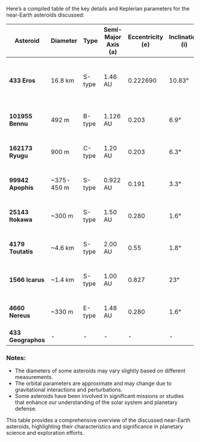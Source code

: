 Here’s a compiled table of the key details and Keplerian parameters for the near-Earth asteroids discussed:

| **Asteroid**       | **Diameter** | **Type** | **Semi-Major Axis (a)** | **Eccentricity (e)** | **Inclination (i)** | **Perihelion Distance (q)** | **Aphelion Distance (Q)** | **Orbital Period**       | **Notable Features**                                    |
| ------------------ | ------------ | -------- | ----------------------- | -------------------- | ------------------- | --------------------------- | ------------------------- | ------------------------ | ------------------------------------------------------- |
| **433 Eros**       | 16.8 km      | S-type   | 1.46 AU                 | 0.222690             | 10.83°              | 1.13 AU                     | 1.78 AU                   | ~1.76 years (~643 days)  | First asteroid visited by a spacecraft (NEAR Shoemaker) |
| **101955 Bennu**   | 492 m        | B-type   | 1.126 AU                | 0.203                | 6.9°                | 0.922 AU                    | 1.329 AU                  | ~1.2 years (~435 days)   | Sample return mission by OSIRIS-REx                     |
| **162173 Ryugu**   | 900 m        | C-type   | 1.20 AU                 | 0.203                | 6.3°                | 0.96 AU                     | 1.42 AU                   | ~1.30 years (~475 days)  | Sample return mission by Hayabusa2                      |
| **99942 Apophis**  | ~375-450 m   | S-type   | 0.922 AU                | 0.191                | 3.3°                | 0.746 AU                    | 1.097 AU                  | ~0.9 years (~324 days)   | Close approach in April 2029                            |
| **25143 Itokawa**  | ~300 m       | S-type   | 1.50 AU                 | 0.280                | 1.6°                | 0.95 AU                     | 1.70 AU                   | ~1.52 years (~557 days)  | Sample return mission by Hayabusa                       |
| **4179 Toutatis**  | ~4.6 km      | S-type   | 2.00 AU                 | 0.55                 | 1.8°                | ~0.95 AU                    | ~4.13 AU                  | ~4.05 years (~1480 days) | Complex rotation, tumbling motion                       |
| **1566 Icarus**    | ~1.4 km      | S-type   | 1.00 AU                 | 0.827                | 23°                 | ~0.19 AU                    | ~1.97 AU                  | ~409 days (~1.12 years)  | First asteroid observed by radar                        |
| **4660 Nereus**    | ~330 m       | E-type   | 1.48 AU                 | 0.280                | 1.6°                | ~0.95 AU                    | ~2.02 AU                  | ~661 days (~1.81 years)  | Potential target for future exploration                 |
| **433 Geographos** | -            | -        | -                       | -                    | -                   | -                           | -                         | -                        | -                                                       |

### Notes:

- The diameters of some asteroids may vary slightly based on different measurements.
- The orbital parameters are approximate and may change due to gravitational interactions and perturbations.
- Some asteroids have been involved in significant missions or studies that enhance our understanding of the solar system and planetary defense.

This table provides a comprehensive overview of the discussed near-Earth asteroids, highlighting their characteristics and significance in planetary science and exploration efforts.

